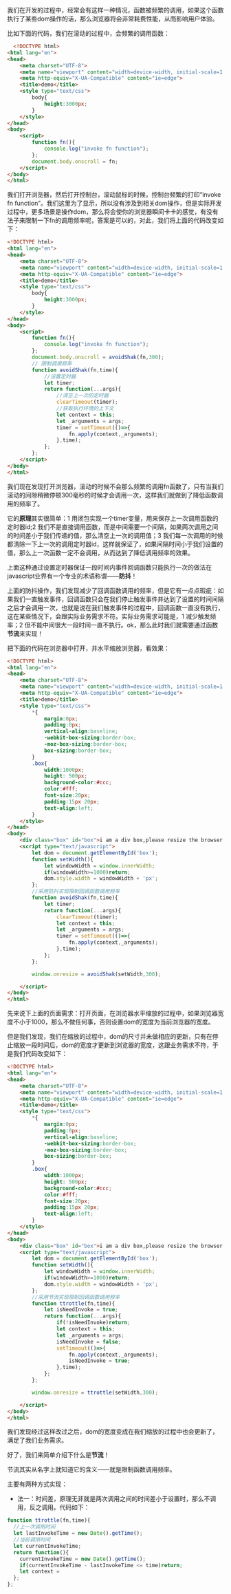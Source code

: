 我们在开发的过程中，经常会有这样一种情况，函数被频繁的调用，如果这个函数执行了某些dom操作的话，那么浏览器将会非常耗费性能，从而影响用户体验。

比如下面的代码，我们在滚动的过程中，会频繁的调用函数：

```html
  <!DOCTYPE html>
<html lang="en">
<head>
    <meta charset="UTF-8">
    <meta name="viewport" content="width=device-width, initial-scale=1.0">
    <meta http-equiv="X-UA-Compatible" content="ie=edge">
    <title>demo</title>
    <style type="text/css">
        body{
            height:3000px;
        }
    </style>
</head>
<body>
    <script>
        function fn(){
            console.log("invoke fn function");
        };
        document.body.onscroll = fn;
    </script>
</body>
</html>
```

我们打开浏览器，然后打开控制台，滚动鼠标的时候，控制台频繁的打印“invoke fn function”。我们这里为了显示，所以没有涉及到相关dom操作，但是实际开发过程中，更多场景是操作dom，那么将会使你的浏览器瞬间卡卡的感觉，有没有法子来限制一下fn的调用频率呢，答案是可以的，对此，我们将上面的代码改变如下：

```html
<!DOCTYPE html>
<html lang="en">
<head>
    <meta charset="UTF-8">
    <meta name="viewport" content="width=device-width, initial-scale=1.0">
    <meta http-equiv="X-UA-Compatible" content="ie=edge">
    <title>demo</title>
    <style type="text/css">
        body{
            height:3000px;
        }
    </style>
</head>
<body>
    <script>
        function fn(){
            console.log("invoke fn function");
        };
        document.body.onscroll = avoidShak(fn,300);
        // 限制调用频率
        function avoidShak(fn,time){
            //设置定时器
            let timer;
            return function(...args){
                //清空上一次的定时器
                clearTimeout(timer);
                //获取执行环境的上下文
                let context = this;
                let _arguments = args;
                timer = setTimeout(()=>{
                    fn.apply(context,_arguments);
                },time);
            };
        };
    </script>
</body>
</html>
```

我们现在发现打开浏览器，滚动的时候不会那么频繁的调用fn函数了，只有当我们滚动的间隙稍微停顿300毫秒的时候才会调用一次，这样我们就做到了降低函数调用的频率了。

它的**原理**其实很简单：1 用闭包实现一个timer变量，用来保存上一次调用函数的定时器id;2 我们不是直接调用函数，而是中间需要一个间隔，如果两次调用之间的时间差小于我们传递的值，那么清空上一次的调用值；3 我们每一次调用的时候都清除一下上一次的调用定时器id，这样就保证了，如果间隔时间小于我们设置的值，那么上一次函数一定不会调用，从而达到了降低调用频率的效果。

上面这种通过设置定时器保证一段时间内事件回调函数只能执行一次的做法在javascript业界有一个专业的术语称谓——**防抖**！

上面的防抖操作，我们发现减少了回调函数调用的频率，但是它有一点点瑕疵：如果我们一直触发事件，回调函数只会在我们停止触发事件并达到了设置的时间间隔之后才会调用一次，也就是说在我们触发事件的过程中，回调函数一直没有执行，这在某些情况下，会跟实际业务需求不符。实际业务需求可能是，1 减少触发频率；2 但不能中间很大一段时间一直不执行。ok，那么此时我们就需要通过函数**节流**来实现！

把下面的代码在浏览器中打开，并水平缩放浏览器，看效果：

```html
<!DOCTYPE html>
<html lang="en">
<head>
    <meta charset="UTF-8">
    <meta name="viewport" content="width=device-width, initial-scale=1.0">
    <meta http-equiv="X-UA-Compatible" content="ie=edge">
    <title>demo</title>
    <style type="text/css">
        *{
            margin:0px;
            padding:0px;
            vertical-align:baseline;
            -webkit-box-sizing:border-box;
            -moz-box-sizing:border-box;
            box-sizing:border-box;
        }
        .box{
            width:1000px;
            height: 500px;
            background-color:#ccc;
            color:#fff;
            font-size:20px;
            padding:15px 20px;
            text-align:left;
        }
    </style>
</head>
<body>
    <div class="box" id="box">i am a div box,please resize the browser horizontally!</div>
    <script type="text/javascript">
        let dom = document.getElementById('box');
        function setWidth(){
            let windowWidth = window.innerWidth;
            if(windowWidth>=1000)return;
            dom.style.width = windowWidth + 'px';
        };
        //采用防抖实现限制回调函数调用频率
        function avoidShak(fn,time){
            let timer;
            return function(...args){
                clearTimeout(timer);
                let context = this;
                let _arguments = args;
                timer = setTimeout(()=>{
                    fn.apply(context,_arguments);
                },time);
            };
        };

        window.onresize = avoidShak(setWidth,300);

    </script>
</body>
</html>
```

先来说下上面的页面需求：打开页面，在浏览器水平缩放的过程中，如果浏览器宽度不小于1000，那么不做任何事，否则设置dom的宽度为当前浏览器的宽度。

但是我们发现，我们在缩放的过程中，dom的尺寸并未做相应的更新，只有在停止缩放一段时间后，dom的宽度才更新到浏览器的宽度，这跟业务需求不符，于是我们代码改变如下：

```html
<!DOCTYPE html>
<html lang="en">
<head>
    <meta charset="UTF-8">
    <meta name="viewport" content="width=device-width, initial-scale=1.0">
    <meta http-equiv="X-UA-Compatible" content="ie=edge">
    <title>demo</title>
    <style type="text/css">
        *{
            margin:0px;
            padding:0px;
            vertical-align:baseline;
            -webkit-box-sizing:border-box;
            -moz-box-sizing:border-box;
            box-sizing:border-box;
        }
        .box{
            width:1000px;
            height: 500px;
            background-color:#ccc;
            color:#fff;
            font-size:20px;
            padding:15px 20px;
            text-align:left;
        }
    </style>
</head>
<body>
    <div class="box" id="box">i am a div box,please resize the browser horizontally!</div>
    <script type="text/javascript">
        let dom = document.getElementById('box');
        function setWidth(){
            let windowWidth = window.innerWidth;
            if(windowWidth>=1000)return;
            dom.style.width = windowWidth + 'px';
        };
        //采用节流实现限制回调函数调用频率
        function ttrottle(fn,time){
            let isNeedInvoke = true;
            return function(...args){
                if(!isNeedInvoke)return;
                let context = this;
                let _arguments = args;
                isNeedInvoke = false;
                setTimeout(()=>{
                    fn.apply(context,_arguments);
                    isNeedInvoke = true;
                },time);
            };
        };

        window.onresize = ttrottle(setWidth,300);

    </script>
</body>
</html>
```
我们发现经过这样改过之后，dom的宽度变成在我们缩放的过程中也会更新了，满足了我们业务需求。

好了，我们来简单介绍下什么是**节流**！

节流其实从名字上就知道它的含义——就是限制函数调用频率。

主要有两种方式实现：

* 法一：时间差，原理无非就是两次调用之间的时间差小于设置时，那么不调用，反之调用。代码如下：

```javascript
function ttrottle(fn,time){
  //上一次调用时间
  let lastInvokeTime = new Date().getTime();
  //当前调用时间
  let currentInvokeTime;
  return function(){
    currentInvokeTime = new Date().getTime();
    if(currentInvokeTime - lastInvokeTime <= time)return;
    let context =
  };
};
```



